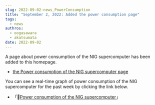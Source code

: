 ```yaml
---
slug: 2022-09-02-news_PowerConsumption
title: "September 2, 2022: Added the power consumption page"
tags:
  - news
authros:
  - oogasawara
  - akatsumata
date: 2022-09-02
---
```



A page about power consumption of the NIG supercomputer has been added to this homepage.

- [the Power consumption of the NIG supercomputer page](/operation/Total_PowerConsumption)

You can see a real-time graph of power consumption of the NIG supercomputer for the past week by clicking the link below.

- 「&#x1f517;<a href="https://sc2.ddbj.nig.ac.jp/grafana/dashboard/snapshot/U6A0L1zFSnyoNHaEAGDwfTNNDKQi4Edj?orgId=1&kiosk">Power consumption of the NIG supercomputer</a>」
